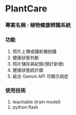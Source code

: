 # PlantCare

### 專案名稱 : 植物健康辨識系統
### 功能
1. 照片上傳或攝影機拍攝
2. 健康狀態判斷
3. 照片儲存與紀錄(預計新增)
4. 健康狀態統計圖
5. 結合 Gemini API 可顯示病症

### 使用技術
1. teachable (train model)
2. python flask